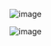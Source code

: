 ![image](https://github.com/user-attachments/assets/abb533f4-1a3e-4523-bf38-8888c3ff78c9)





![image](https://github.com/user-attachments/assets/f613a2f7-f999-4efb-9428-0d4172c3216e)
